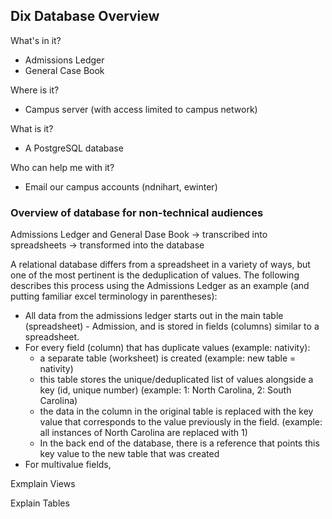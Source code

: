 ## Dix Database Overview

What's in it?  
- Admissions Ledger  
- General Case Book  
  
Where is it?  
- Campus server (with access limited to campus network)  
  
What is it?  
- A PostgreSQL database  
  
Who can help me with it?
- Email our campus accounts (ndnihart, ewinter)  
  
### Overview of database for non-technical audiences  
  
Admissions Ledger and General Dase Book -> transcribed into spreadsheets -> transformed into the database  

A relational database differs from a spreadsheet in a variety of ways, but one of the most pertinent is the deduplication of values. The following describes this process using the Admissions Ledger as an example (and putting familiar excel terminology in parentheses):  
- All data from the admissions ledger starts out in the main table (spreadsheet) - Admission, and is stored in fields (columns) similar to a spreadsheet. 
- For every field (column) that has duplicate values (example: nativity):
  - a separate table (worksheet) is created (example: new table = nativity)
  - this table stores the unique/deduplicated list of values alongside a key (id, unique number) (example: 1: North Carolina, 2: South Carolina) 
  - the data in the column in the original table is replaced with the key value that corresponds to the value previously in the field. (example: all instances of North Carolina are replaced with 1)
  - In the back end of the database, there is a reference that points this key value to the new table that was created
- For multivalue fields, 


Exmplain Views

Explain Tables

